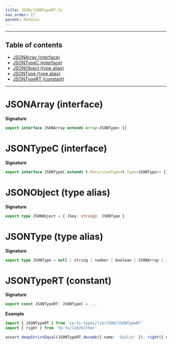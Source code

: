 ```yaml
---
title: JSON/JSONTypeRT.ts
nav_order: 17
parent: Modules
---
```


---

<h2 class="text-delta">Table of contents</h2>

- [JSONArray (interface)](#jsonarray-interface)
- [JSONTypeC (interface)](#jsontypec-interface)
- [JSONObject (type alias)](#jsonobject-type-alias)
- [JSONType (type alias)](#jsontype-type-alias)
- [JSONTypeRT (constant)](#jsontypert-constant)

---

# JSONArray (interface)

**Signature**

```ts
export interface JSONArray extends Array<JSONType> {}
```

# JSONTypeC (interface)

**Signature**

```ts
export interface JSONTypeC extends t.RecursiveType<t.Type<JSONType>> {}
```

# JSONObject (type alias)

**Signature**

```ts
export type JSONObject = { [key: string]: JSONType }
```

# JSONType (type alias)

**Signature**

```ts
export type JSONType = null | string | number | boolean | JSONArray | JSONObject
```

# JSONTypeRT (constant)

**Signature**

```ts
export const JSONTypeRT: JSONTypeC = ...
```

**Example**

```ts
import { JSONTypeRT } from 'io-ts-types/lib/JSON/JSONTypeRT'
import { right } from 'fp-ts/lib/Either'

assert.deepStrictEqual(JSONTypeRT.decode({ name: 'Giulio' }), right({ name: 'Giulio' }))
```
